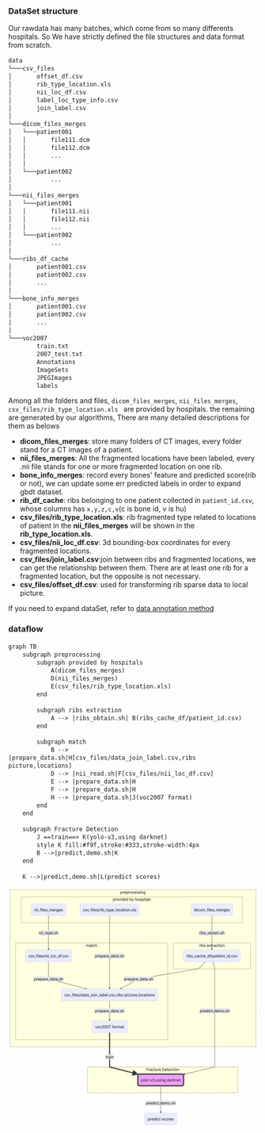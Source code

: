 
### DataSet structure
Our rawdata has many batches, which come from so many differents hospitals. So We have strictly defined the file structures and data format from scratch. 

```
data
└───csv_files
│       offset_df.csv
│       rib_type_location.xls    
│       nii_loc_df.csv
│       label_loc_type_info.csv    
│       join_label.csv
│ 
└───dicom_files_merges
│   └───patient001
│   │       file111.dcm
│   │       file112.dcm
│   │       ...
│   │
│   └───patient002
│           ...
│
└───nii_files_merges
│   └───patient001
│   │       file111.nii
│   │       file112.nii
│   │       ...
│   └───patient002
│           ...
│
└───ribs_df_cache
│       patient001.csv
│       patient002.csv
│       ...
│
└───bone_info_merges
│       patient001.csv
│       patient002.csv
|       ...
|
└───voc2007
        train.txt
        2007_test.txt
        Annotations
        ImageSets
        JPEGImages
        labels
```

Among all the folders and files, `dicom_files_merges`, `nii_files_merges`, `csv_files/rib_type_location.xls ` are provided by hospitals. the remaining are generated by our algorithms, There are many detailed descriptions for them as belows
+ **dicom_files_merges**: store many folders of CT images, every folder stand for a CT images of a patient.
+ **nii_files_merges**: All the fragmented locations have been labeled, every .nii file stands for one or more fragmented location on one rib.
+ **bone_info_merges**: record every bones' feature and predicted score(rib or not), we can update some err predicted labels in order to expand gbdt dataset.
+ **rib_df_cache**: ribs belonging to one patient collected in `patient_id.csv`, whose columns has `x,y,z,c,v`(c is bone id, v is hu)
+ **csv_files/rib_type_location.xls**: rib fragmented type related to locations of patient in the **nii_files_merges** will be shown in the **rib_type_location.xls**.
+ **csv_files/nii_loc_df.csv**: 3d bounding-box coordinates for every fragmented locations.
+ **csv_files/join_label.csv**:join between ribs and fragmented locations, we can get the relationship between them. There are at least one rib for a fragmented location, but the opposite is not necessary.
+ **csv_files/offset_df.csv**: used for transforming rib sparse data to local picture.

If you need to expand dataSet, refer to [data annotation method](./DATA_ANNOTATION_METHODS.md)

### dataflow

```
graph TB
    subgraph preprocessing
        subgraph provided by hospitals
            A(dicom_files_merges)
            D(nii_files_merges)
            E(csv_files/rib_type_location.xls)
        end
        
        subgraph ribs extraction
            A --> |ribs_obtain.sh| B(ribs_cache_df/patient_id.csv)
        end

        subgraph match
            B --> |prepare_data.sh|H[csv_files/data_join_label.csv,ribs picture,locations]
            D --> |nii_read.sh|F[csv_files/nii_loc_df.csv]
            E --> |prepare_data.sh|H
            F --> |prepare_data.sh|H
            H --> |prepare_data.sh|J(voc2007 format)
        end
    end

    subgraph Fracture Detection
        J ==train==> K(yolo-v3,using darknet)
        style K fill:#f9f,stroke:#333,stroke-width:4px
        B -->|predict,demo.sh|K
    end
    
    K -->|predict,demo.sh|L(predict scores)
```

![flowchart](.github/flow_chart.png)
